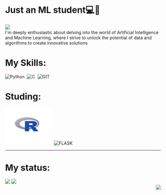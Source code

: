 

# Just an ML student💻🤖
<div>
  <img src = "https://user-images.githubusercontent.com/74038190/241765440-80728820-e06b-4f96-9c9e-9df46f0cc0a5.gif" width="860px" align="top">
 
</div>

<div align="left" width="500px">
  I'm deeply enthusiastic about delving into the world of Artificial Intelligence and Machine Learning, where I strive to unlock the potential of data and algorithms to create innovative solutions
</div>

<div>
  <h1>My Skills:</h1>
  
  <img src="https://user-images.githubusercontent.com/74038190/212257472-08e52665-c503-4bd9-aa20-f5a4dae769b5.gif" width= "100px" title="Python" alt="Python" />&nbsp;
  <img src="https://user-images.githubusercontent.com/74038190/238200622-e0d299f2-767c-4c21-bd49-90f2a19f1a78.gif" width= "100px" title="C" alt="C" />&nbsp;
  <img src="https://user-images.githubusercontent.com/74038190/212281775-b468df30-4edc-4bf8-a4ee-f52e1aaddc86.gif" width= "200px" title="GIT" alt="GIT" />&nbsp;
 
 
</div>

<div>
  <h1>Studing:</h1>
  
  <img src="https://github.com/Henrique1201/Henrique1201/blob/main/R.gif" width= "150px" title="R" alt="R" />&nbsp;
  <img src="https://blog.paperspace.com/content/images/2019/11/flasklogo.jpg" width= "200px" title="FLASK" alt="FLASK" background="white" />&nbsp;
  
</div>

---

<h1>My status:</h1>
<div align = "left">
  <img height = "150em" src="https://github-readme-stats.vercel.app/api/top-langs/?username=henrique1201&show_icons=true&theme=tokyonight&layout=compact"/>
  <img height = "150em" src="https://github-readme-stats.vercel.app/api?username=henrique1201&show_icons=true&theme=tokyonight&layout=compact" />
</div>

<div align="right">
  <a href = "https://www.linkedin.com/in/luiz-henrique-teixeira-viana-613a69266/" >
     <img src = "https://user-images.githubusercontent.com/74038190/235294012-0a55e343-37ad-4b0f-924f-c8431d9d2483.gif" width = "100px">
  </a>
</div>

